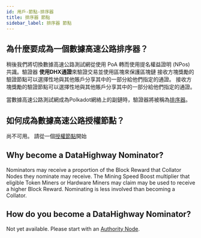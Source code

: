 ```yaml
---
id: 用戶-節點-排序器
title: 排序器 節點
sidebar_label: 排序器 節點
---
```


## 為什麼要成為一個數據高速公路排序器？

稍後我們將切換數據高速公路測試網從使用 PoA 轉而使用提名權益證明 (NPos) 共識。驗證器 **使用DHX通證**來驗證交易並使用區塊來保護區塊鏈 接收方塊獎勵的驗證節點可以選擇性地與其他賬戶分享其中的一部分給他們指定的通證。 接收方塊獎勵的驗證節點可以選擇性地與其他賬戶分享其中的一部分給他們指定的通證。

當數據高速公路測試網成為Polkadot網絡上的副鏈時，驗證器將被稱為<a href="https://wiki.polkadot.network/docs/en/maintain-collator" target="_blank" class="pretty-link pretty-link-colored">排序器</a>。

## 如何成為數據高速公路授權節點？

尚不可用。 請從一個<a href="./users-nodes-authorities" class="pretty-link pretty-link-colored">授權節點</a>開始
<!-- Please follow the <a href="https://wiki.polkadot.network/docs/en/maintain-validator" target="_blank" class="pretty-link pretty-link-colored">Collator</a> tutorial. -->

## Why become a DataHighway Nominator?

Nominators may receive a proportion of the Block Reward that Collator Nodes they nominate may receive. The Mining Speed Boost multiplier that eligible Token Miners or Hardware Miners may claim may be used to receive a higher Block Reward. Nominating is less involved than becoming a Collator.

## How do you become a DataHighway Nominator?

Not yet available. Please start with an <a href="./users-nodes-authorities" class="pretty-link pretty-link-colored">Authority Node</a>.

<!-- Please follow the <a href="https://wiki.polkadot.network/docs/en/maintain-validator" target="_blank" class="pretty-link pretty-link-colored">Nominating</a> tutorial. -->

